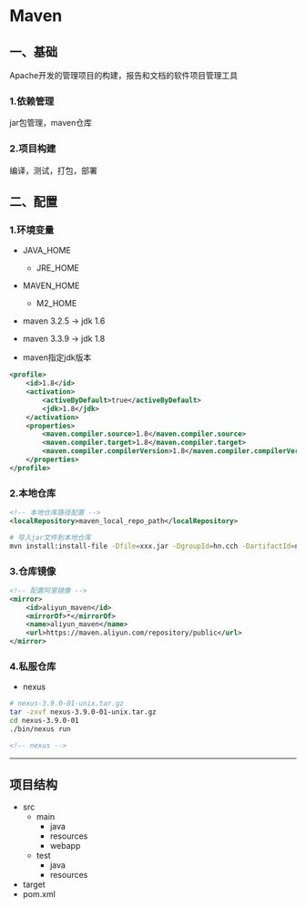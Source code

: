 # Maven

## 一、基础

Apache开发的管理项目的构建，报告和文档的软件项目管理工具

### 1.依赖管理

jar包管理，maven仓库

### 2.项目构建

编译，测试，打包，部署

## 二、配置

### 1.环境变量
- JAVA_HOME
    - JRE_HOME
- MAVEN_HOME
    - M2_HOME

- maven 3.2.5 -> jdk 1.6
- maven 3.3.9 -> jdk 1.8

- maven指定jdk版本
```xml
<profile>
    <id>1.8</id>
    <activation>
        <activeByDefault>true</activeByDefault>
        <jdk>1.8</jdk>
    </activation>
    <properties>
        <maven.compiler.source>1.8</maven.compiler.source>
        <maven.compiler.target>1.8</maven.compiler.target>
        <maven.compiler.compilerVersion>1.8</maven.compiler.compilerVersion>
    </properties>
</profile>
```

### 2.本地仓库
```xml
<!-- 本地仓库路径配置 -->
<localRepository>maven_local_repo_path</localRepository>
```

```sh
# 导入jar文件到本地仓库
mvn install:install-file -Dfile=xxx.jar -DgroupId=hn.cch -DartifactId=name -Dversion=1.0.0 -Dpackaging=jar

```






### 3.仓库镜像
```xml
<!-- 配置阿里镜像 -->
<mirror>
    <id>aliyun_maven</id>
    <mirrorOf>*</mirrorOf>
    <name>aliyun_maven</name>
    <url>https://maven.aliyun.com/repository/public</url>
</mirror>

```


### 4.私服仓库
- nexus
```sh
# nexus-3.9.0-01-unix.tar.gz
tar -zxvf nexus-3.9.0-01-unix.tar.gz
cd nexus-3.9.0-01
./bin/nexus run
```

```xml
<!-- nexus -->

```
---
## 项目结构
- src
    - main
        - java
        - resources
        - webapp
    - test
        - java
        - resources
- target
- pom.xml
